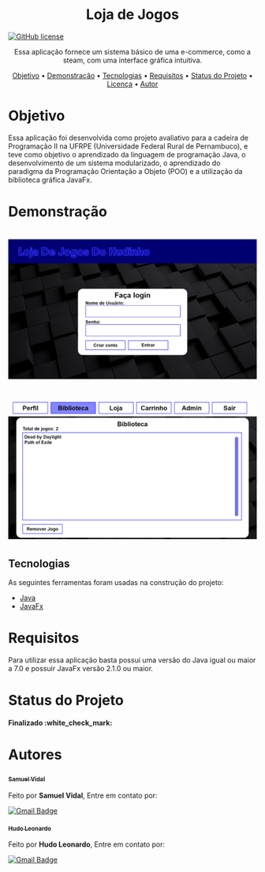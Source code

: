 <h1 align="center">Loja de Jogos</h1>

[![GitHub license](https://img.shields.io/github/license/Samuelvidal99/book-finder-app?style=for-the-badge)](https://github.com/Samuelvidal99/loja-de-jogos-prog-2/blob/main/LICENSE)

<p align="center">Essa aplicação fornece um sistema básico de uma e-commerce, como a steam, com uma interface gráfica intuitiva.</p>

<p align="center">
 <a href="#objetivo">Objetivo</a> •
 <a href="#demonstração">Demonstração</a> • 
 <a href="#tecnologias">Tecnologias</a> • 
 <a href="#requisitos">Requisitos</a> • 
 <a href="#status-do-projeto">Status do Projeto</a> • 
 <a href="https://github.com/Samuelvidal99/ner-drugs-api/blob/main/LICENSE">Licença</a> • 
 <a href="#autores">Autor</a>
</p>

<h1>Objetivo</h1>
<p1>Essa aplicação foi desenvolvida como projeto avaliativo para a cadeira de Programação II na UFRPE (Universidade Federal Rural de Pernambuco), e teve como objetivo o aprendizado da linguagem de programação Java, o desenvolvimento de um sistema modularizado, o aprendizado do paradigma da Programação Orientação a Objeto (POO) e a utilização da biblioteca gráfica JavaFx.</p1>

<h1>Demonstração</h1>

<h1 align='center'><img src='./assets/demo-app01.png' width="700"}}></img><br><br><img src='./assets/demo-app02.png' width="700"}}></img></h1>

## Tecnologias

As seguintes ferramentas foram usadas na construção do projeto:

- [Java](https://www.java.com/pt-BR/)
- [JavaFx](https://openjfx.io)

<h1>Requisitos</h1>
<p1>Para utilizar essa aplicação basta possui uma versão do Java igual ou maior a 7.0 e possuir JavaFx versão 2.1.0 ou maior.</p1>

<h1>Status do Projeto</h1>
<h4>Finalizado :white_check_mark:</h4>

<h1>Autores</h1>
<a href="https://github.com/Samuelvidal99"><sub><b>Samuel Vidal</b></sub></a><br><br>
Feito por <b>Samuel Vidal</b>, Entre em contato por: 

[![Gmail Badge](https://img.shields.io/badge/-samuelvsantos2018@gmail.com-c14438?style=flat-square&logo=Gmail&logoColor=white&link=mailto:samuelvsantos2018@gmail.com)](mailto:samuelvsantos2018@gmail.com)

<a href="https://github.com/hudo9921"><sub><b>Hudo Leonardo</b></sub></a><br><br>
Feito por <b>Hudo Leonardo</b>, Entre em contato por: 

[![Gmail Badge](https://img.shields.io/badge/-hudo.l.s.g@gmail.com-c14438?style=flat-square&logo=Gmail&logoColor=white&link=mailto:hudo.l.s.g@gmail.com)](mailto:hudo.l.s.g@gmail.com)



